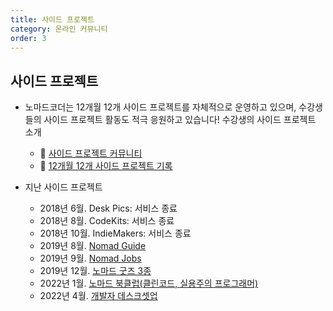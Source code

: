 ```yaml
---
title: 사이드 프로젝트
category: 온라인 커뮤니티
order: 3
---
```


## 사이드 프로젝트

- 노마드코더는 12개월 12개 사이드 프로젝트를 자체적으로 운영하고 있으며, 수강생들의 사이드 프로젝트 활동도 적극 응원하고 있습니다!
  수강생의 사이드 프로젝트 소개

  - 🎈 [사이드 프로젝트 커뮤니티](https://nomadcoders.co/community/side_projects)
  - 🎈 [12개월 12개 사이드 프로젝트 기록](https://brunch.co.kr/magazine/sideproject12)

- 지난 사이드 프로젝트
  - 2018년 6월. Desk Pics: 서비스 종료
  - 2018년 8월. CodeKits: 서비스 종료
  - 2018년 10월. IndieMakers: 서비스 종료
  - 2019년 8월. [Nomad Guide](https://nomadguide.glideapp.io/)
  - 2019년 9월. [Nomad Jobs](https://nomad-jobs.carrd.co/)
  - 2019년 12월. [노마드 굿즈 3종](https://tumblbug.com/nomadcoders_goods)
  - 2022년 1월. [노마드 북클럽(클린코드, 실용주의 프로그래머)](https://nomadcoders.co/community/thread/1639)
  - 2022년 4월. [개발자 데스크셋업](https://nomadcoders.oopy.io/desk-setup)
